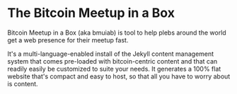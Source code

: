 # The Bitcoin Meetup in a Box #

Bitcoin Meetup in a Box (aka bmuiab) is tool to help plebs around the world get a web presence for their meetup fast.

It's a multi-language-enabled install of the Jekyll content management system that comes pre-loaded with bitcoin-centric content and that can readily easily be customized to suite your needs. It generates a 100% flat website that's compact and easy to host, so that all you have to worry about is content.
